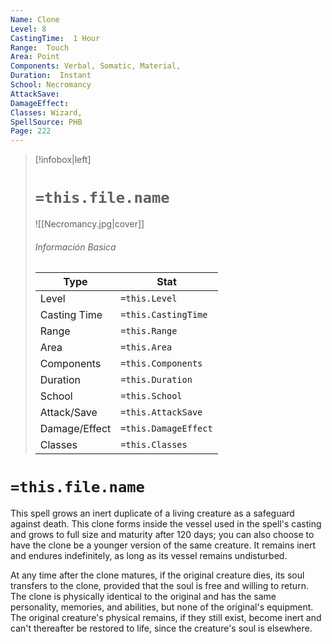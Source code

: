 ```yaml
---
Name: Clone
Level: 8
CastingTime:  1 Hour 
Range:  Touch
Area: Point
Components: Verbal, Somatic, Material, 
Duration:  Instant  
School: Necromancy
AttackSave: 
DamageEffect: 
Classes: Wizard, 
SpellSource: PHB
Page: 222
---
```


>[!infobox|left]
># `=this.file.name`
>![[Necromancy.jpg|cover]]
> ###### Información Basica
> Type |  Stat |
> ---|---|
> Level | `=this.Level` |
> Casting Time | `=this.CastingTime` |
> Range | `=this.Range` |
> Area | `=this.Area` |
> Components | `=this.Components` |
> Duration | `=this.Duration` |
> School | `=this.School` |
> Attack/Save | `=this.AttackSave` |
> Damage/Effect | `=this.DamageEffect` |
> Classes | `=this.Classes` |

# `=this.file.name`
This spell grows an inert duplicate of a living creature as a safeguard against death. This clone forms inside the vessel used in the spell&#x27;s casting and grows to full size and maturity after 120 days; you can also choose to have the clone be a younger version of the same creature. It remains inert and endures indefinitely, as long as its vessel remains undisturbed.

At any time after the clone matures, if the original creature dies, its soul transfers to the clone, provided that the soul is free and willing to return. The clone is physically identical to the original and has the same personality, memories, and abilities, but none of the original&#x27;s equipment. The original creature&#x27;s physical remains, if they still exist, become inert and can&#x27;t thereafter be restored to life, since the creature&#x27;s soul is elsewhere.



 


 


